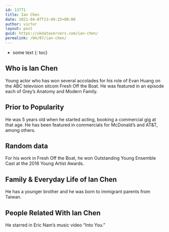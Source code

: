 ```yaml
---
id: 13771
title: Ian Chen
date: 2021-04-07T13:49:25+00:00
author: victor
layout: post
guid: https://ukdataservers.com/ian-chen/
permalink: /04/07/ian-chen/
---
```


* some text
{: toc}


## Who is Ian Chen



Young actor who has won several accolades for his role of Evan Huang on the ABC television sitcom Fresh Off the Boat. He was featured in an episode each of Grey&#8217;s Anatomy and Modern Family.

                
                
                
## Prior to Popularity



He was 5 years old when he started acting, booking a commercial gig at that age. He has been featured in commercials for McDonald&#8217;s and AT&T, among others.

                
                
                
## Random data



For his work in Fresh Off the Boat, he won Outstanding Young Ensemble Cast at the 2016 Young Artist Awards.

                
                
                
## Family & Everyday Life of Ian Chen



He has a younger brother and he was born to immigrant parents from Taiwan.

                
                
                
## People Related With Ian Chen



He starred in Eric Nam&#8217;s music video &#8220;Into You.&#8221;

                
              
            
          
          
          